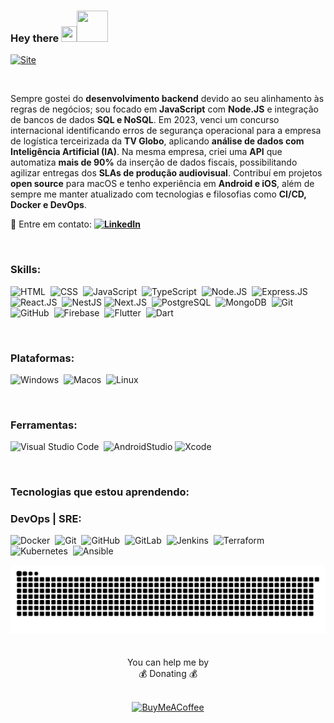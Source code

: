 ### Hey there <img src="https://media.giphy.com/media/hvRJCLFzcasrR4ia7z/giphy.gif" width="25px" height="25px"/><img src="https://img.icons8.com/color/48/000000/walter-white.png" width="50px" height="50px"/>

[![Site](https://img.shields.io/badge/🌐_antoniel.dev-%230077B5.svg?logo=site&logoColor=white)](https://antoniel.dev/)

<br />

Sempre gostei do <strong>desenvolvimento backend</strong> devido ao seu alinhamento às regras de negócios; sou focado em <strong>JavaScript</strong> com <strong>Node.JS</strong> e integração de bancos de dados <strong>SQL e NoSQL</strong>. Em 2023, venci um concurso internacional identificando erros de segurança operacional para a empresa de logística terceirizada da <strong>TV Globo</strong>, aplicando <strong>análise de dados com Inteligência Artificial (IA)</strong>. Na mesma empresa, criei uma <strong>API</strong> que automatiza <strong>mais de 90%</strong> da inserção de dados fiscais, possibilitando agilizar entregas dos  <strong>SLAs de produção audiovisual</strong>. Contribuí em projetos <strong>open source</strong> para macOS e tenho experiência em <strong>Android e iOS</strong>, além de sempre me manter atualizado com tecnologias e filosofias como  <strong>CI/CD, Docker e DevOps</strong>.

📧 Entre em contato: **[![LinkedIn](https://img.shields.io/badge/LinkedIn-%230077B5.svg?logo=linkedin&logoColor=white)](https://linkedin.com/in/antoniel-de-melo-sousa)**

<br />

### Skills:

![HTML](https://img.shields.io/badge/-HTML5-0D1117?style=for-the-badge&logo=HTML5&labelColor=0D1117&textColor=0D1117)&nbsp;
![CSS](https://img.shields.io/badge/-CSS3-0D1117?style=for-the-badge&logo=CSS3&labelColor=0D1117&textColor=0D1117)&nbsp; 
![JavaScript](https://img.shields.io/badge/-JavaScript-0D1117?style=for-the-badge&logo=javascript&labelColor=0D1117&textColor=0D1117)&nbsp;
![TypeScript](https://img.shields.io/badge/TypeScript-0D1117.svg?style=for-the-badge&logo=TypeScript&logoColor=white")&nbsp;
![Node.JS](https://img.shields.io/badge/Node.JS-0D1117.svg?style=for-the-badge&logo=Node.JS&logoColor=white")&nbsp;
![Express.JS](https://img.shields.io/badge/Express.JS-0D1117.svg?style=for-the-badge&logo=Express&logoColor=white")&nbsp;
![React.JS](https://img.shields.io/badge/React.JS-0D1117.svg?style=for-the-badge&logo=React&logoColor=white")&nbsp;
![NestJS](https://img.shields.io/badge/Nest.JS-0D1117.svg?style=for-the-badge&logo=NestJS&logoColor=white")
![Next.JS](https://img.shields.io/badge/Next.JS-0D1117.svg?style=for-the-badge&logo=Next.JS&logoColor=white")&nbsp;
![PostgreSQL](https://img.shields.io/badge/PostgreSQL-0D1117.svg?style=for-the-badge&logo=PostgreSQL&logoColor=white")&nbsp;
![MongoDB](https://img.shields.io/badge/MongoDB-0D1117.svg?style=for-the-badge&logo=MongoDB&logoColor=white")&nbsp;
![Git](https://img.shields.io/badge/-Git-0D1117?style=for-the-badge&logo=git&labelColor=0D1117)&nbsp;
![GitHub](https://img.shields.io/badge/-GitHub-0D1117?style=for-the-badge&logo=github&labelColor=0D1117)&nbsp;
![Firebase](https://img.shields.io/badge/Firebase-0D1117.svg?style=for-the-badge&logo=Firebase&logoColor=white")&nbsp;
![Flutter](https://img.shields.io/badge/Flutter-0D1117.svg?style=for-the-badge&logo=Flutter&logoColor=white")&nbsp;
![Dart](https://img.shields.io/badge/Dart-0D1117.svg?style=for-the-badge&logo=Dart&logoColor=white")




<br>

### Plataformas:
![Windows](https://img.shields.io/badge/-Windows-0D1117?style=for-the-badge&logo=windows&labelColor=0D1117)&nbsp;
![Macos](https://img.shields.io/badge/-Macos-0D1117?style=for-the-badge&logo=Macos&labelColor=0D1117)&nbsp;
![Linux](https://img.shields.io/badge/-Linux-0D1117?style=for-the-badge&logo=Linux&labelColor=0D1117)&nbsp;

<br>

### Ferramentas:

![Visual Studio
Code](https://img.shields.io/badge/-Visual%20Studio%20Code-0D1117?style=for-the-badge&logo=visual-studio-code&logoColor=0D1117labelColor=0D1117)&nbsp;
![AndroidStudio](https://img.shields.io/badge/AndroidStudio-0D1117.svg?style=for-the-badge&logo=AndroidStudio&logoColor=white")
![Xcode](https://img.shields.io/badge/Xcode-0D1117.svg?style=for-the-badge&logo=Xcode&logoColor=white")

<br>

### Tecnologias que estou aprendendo:

### DevOps | SRE:

![Docker](https://img.shields.io/badge/Docker-0D1117.svg?style=for-the-badge&logo=Docker&logoColor=white")&nbsp;
![Git](https://img.shields.io/badge/-Git-0D1117?style=for-the-badge&logo=git&labelColor=0D1117)&nbsp;
![GitHub](https://img.shields.io/badge/-GitHub-0D1117?style=for-the-badge&logo=github&labelColor=0D1117)&nbsp;
![GitLab](https://img.shields.io/badge/-GitLab-0D1117?style=for-the-badge&logo=GitLab&labelColor=0D1117)&nbsp;
![Jenkins](https://img.shields.io/badge/-Jenkins-0D1117?style=for-the-badge&logo=Jenkins&labelColor=0D1117)&nbsp;
![Terraform](https://img.shields.io/badge/-Terraform-0D1117?style=for-the-badge&logo=Terraform&labelColor=0D1117)&nbsp; 
![Kubernetes](https://img.shields.io/badge/-Kubernetes-0D1117?style=for-the-badge&logo=Kubernetes&labelColor=0D1117)&nbsp;
![Ansible](https://img.shields.io/badge/-Ansible-0D1117?style=for-the-badge&logo=Ansible&labelColor=0D1117)&nbsp;


</div>




<div align="center">
    <img src="https://github.com/TonyOps/TonyOps/blob/output/github-contribution-grid-snake.svg" alt="Snake animation">
</div>





 <div align="center"> 
  <img src="https://quotes-github-readme.vercel.app/api?type=horizontal&amp;theme=radical" alt="">  <br> <br> You can help me by <br> 💰 Donating 💰 <br> <br>
    
 <a href="https://buymeacoffee.com/TonyOps"><img src="https://img.shields.io/badge/Buy%20Me%20a%20Coffee-ffdd00?style=for-the-badge&amp;logo=buy-me-a-coffee&amp;logoColor=black" alt="BuyMeACoffee"></a>
    </div>
</div>
